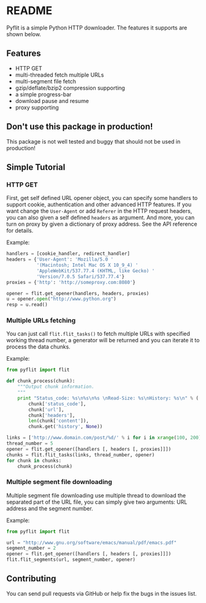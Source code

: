 # README

Pyflit is a simple Python HTTP downloader. The features it supports are shown below.


## Features

+ HTTP GET
+ multi-threaded fetch multiple URLs
+ multi-segment file fetch
+ gzip/deflate/bzip2 compression supporting
+ a simple progress-bar
+ download pause and resume
+ proxy supporting

## Don't use this package in production!

This package is not well tested and buggy that should not be used in production!


## Simple Tutorial

### HTTP GET

First, get self defined URL opener object, you can specify some handlers to support cookie, authentication and other advanced HTTP features. If you want change the `User-Agent` or add `Referer` in the HTTP request headers, you can also given a self defined `headers` as argument. And more, you can turn on proxy by given a dictionary of proxy address. See the API reference for details.

Example:
```python
handlers = [cookie_handler, redirect_handler]
headers = {'User-Agent': 'Mozilla/5.0 '
           '(Macintosh; Intel Mac OS X 10_9_4) '
           'AppleWebKit/537.77.4 (KHTML, like Gecko) '
           'Version/7.0.5 Safari/537.77.4'}
proxies = {'http': 'http://someproxy.com:8080'}

opener = flit.get_opener(handlers, headers, proxies)
u = opener.open("http://www.python.org")
resp = u.read()
```

### Multiple URLs fetching

You can just call `flit.flit_tasks()` to fetch multiple URLs with specified working thread number, a generator will be returned and you can iterate it to process the data chunks.

Example:
```python
from pyflit import flit

def chunk_process(chunk):
    """Output chunk information.
    """
    print "Status_code: %s\n%s\n%s \nRead-Size: %s\nHistory: %s\n" % (
        chunk['status_code'],
        chunk['url'],
        chunk['headers'],
        len(chunk['content']),
        chunk.get('history', None))

links = ['http://www.domain.com/post/%d/' % i for i in xrange(100, 200)]
thread_number = 5
opener = flit.get_opener([handlers [, headers [, proxies]]])
chunks = flit.flit_tasks(links, thread_number, opener)
for chunk in chunks:
    chunk_process(chunk)
```

### Multiple segment file downloading

Multiple segment file downloading use multiple thread to download the separated part of the URL file, you can simply give two arguments: URL address and the segment number.

Example:
```python
from pyflit import flit

url = "http://www.gnu.org/software/emacs/manual/pdf/emacs.pdf"
segment_number = 2
opener = flit.get_opener([handlers [, headers [, proxies]]])
flit.flit_segments(url, segment_number, opener)
```


## Contributing

You can send pull requests via GitHub or help fix the bugs in the issues list.
